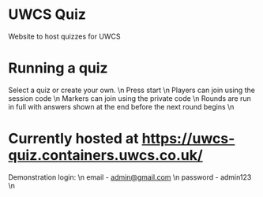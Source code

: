 # UWCS Quiz
 Website to host quizzes for UWCS

# Running a quiz
Select a quiz or create your own. \n
Press start \n
Players can join using the session code \n
Markers can join using the private code \n
Rounds are run in full with answers shown at the end before the next round begins \n

# Currently hosted at https://uwcs-quiz.containers.uwcs.co.uk/
Demonstration login: \n
email - admin@gmail.com \n
password - admin123 \n
